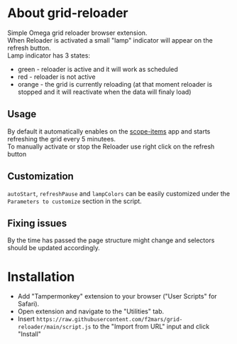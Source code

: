 # About grid-reloader

Simple Omega grid reloader browser extension.\
When Reloader is activated a small "lamp" indicator will appear on the refresh button.\
Lamp indicator has 3 states:

- green - reloader is active and it will work as scheduled
- red - reloader is not active
- orange - the grid is currently reloading (at that moment reloader is stopped and it will reactivate when the data will finaly load)

## Usage

By default it automatically enables on the [scope-items](https://dev.omega365.com/nt/scope-items/) app and starts refreshing the grid every 5 minutees.\
To manually activate or stop the Reloader use right click on the refresh button

## Customization

`autoStart`, `refreshPause` and `lampColors` can be easily customized under the `Parameters to customize` section in the script.

## Fixing issues

By the time has passed the page structure might change and selectors should be updated accordingly.

# Installation

- Add "Tampermonkey" extension to your browser ("User Scripts" for Safari).
- Open extension and navigate to the "Utilities" tab.
- Insert `https://raw.githubusercontent.com/f2mars/grid-reloader/main/script.js` to the "Import from URL" input and click "Install"
